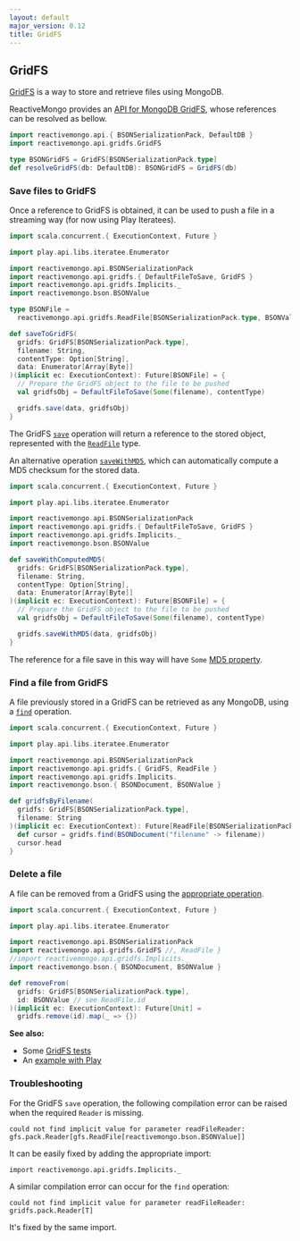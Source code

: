 ```yaml
---
layout: default
major_version: 0.12
title: GridFS
---
```


## GridFS

[GridFS](https://docs.mongodb.com/manual/core/gridfs/) is a way to store and retrieve files using MongoDB.

ReactiveMongo provides an [API for MongoDB GridFS](../../api/index.html#reactivemongo.api.gridfs.GridFS), whose references can be resolved as bellow.

```scala
import reactivemongo.api.{ BSONSerializationPack, DefaultDB }
import reactivemongo.api.gridfs.GridFS

type BSONGridFS = GridFS[BSONSerializationPack.type]
def resolveGridFS(db: DefaultDB): BSONGridFS = GridFS(db)
```

### Save files to GridFS

Once a reference to GridFS is obtained, it can be used to push a file in a streaming way (for now using Play Iteratees).

```scala
import scala.concurrent.{ ExecutionContext, Future }

import play.api.libs.iteratee.Enumerator

import reactivemongo.api.BSONSerializationPack
import reactivemongo.api.gridfs.{ DefaultFileToSave, GridFS }
import reactivemongo.api.gridfs.Implicits._
import reactivemongo.bson.BSONValue

type BSONFile = 
  reactivemongo.api.gridfs.ReadFile[BSONSerializationPack.type, BSONValue]

def saveToGridFS(
  gridfs: GridFS[BSONSerializationPack.type],
  filename: String, 
  contentType: Option[String], 
  data: Enumerator[Array[Byte]]
)(implicit ec: ExecutionContext): Future[BSONFile] = {
  // Prepare the GridFS object to the file to be pushed
  val gridfsObj = DefaultFileToSave(Some(filename), contentType)

  gridfs.save(data, gridfsObj)
}
```

The GridFS [`save`](../../api/index.html#reactivemongo.api.gridfs.GridFS@save[Id%3C:GridFS.this.pack.Value](enumerator:play.api.libs.iteratee.Enumerator[Array[Byte]],file:reactivemongo.api.gridfs.FileToSave[GridFS.this.pack.type,Id],chunkSize:Int)(implicitreadFileReader:GridFS.this.pack.Reader[GridFS.this.ReadFile[Id]],implicitctx:scala.concurrent.ExecutionContext,implicitidProducer:reactivemongo.api.gridfs.IdProducer[Id],implicitdocWriter:reactivemongo.bson.BSONDocumentWriter[file.pack.Document]):scala.concurrent.Future[GridFS.this.ReadFile[Id]]) operation will return a reference to the stored object, represented with the [`ReadFile`](../../api/index.html#reactivemongo.api.gridfs.ReadFile) type.

An alternative operation [`saveWithMD5`](../../api/index.html#reactivemongo.api.gridfs.GridFS@saveWithMD5[Id%3C:GridFS.this.pack.Value](enumerator:play.api.libs.iteratee.Enumerator[Array[Byte]],file:reactivemongo.api.gridfs.FileToSave[GridFS.this.pack.type,Id],chunkSize:Int)(implicitreadFileReader:GridFS.this.pack.Reader[GridFS.this.ReadFile[Id]],implicitctx:scala.concurrent.ExecutionContext,implicitidProducer:reactivemongo.api.gridfs.IdProducer[Id],implicitdocWriter:reactivemongo.bson.BSONDocumentWriter[file.pack.Document]):scala.concurrent.Future[GridFS.this.ReadFile[Id]]), which can automatically compute a MD5 checksum for the stored data.

```scala
import scala.concurrent.{ ExecutionContext, Future }

import play.api.libs.iteratee.Enumerator

import reactivemongo.api.BSONSerializationPack
import reactivemongo.api.gridfs.{ DefaultFileToSave, GridFS }
import reactivemongo.api.gridfs.Implicits._
import reactivemongo.bson.BSONValue

def saveWithComputedMD5(
  gridfs: GridFS[BSONSerializationPack.type],
  filename: String, 
  contentType: Option[String], 
  data: Enumerator[Array[Byte]]
)(implicit ec: ExecutionContext): Future[BSONFile] = {
  // Prepare the GridFS object to the file to be pushed
  val gridfsObj = DefaultFileToSave(Some(filename), contentType)

  gridfs.saveWithMD5(data, gridfsObj)
}
```

The reference for a file save in this way will have `Some` [MD5 property](../../api/index.html#reactivemongo.api.gridfs.ReadFile@md5:Option[String]).

### Find a file from GridFS

A file previously stored in a GridFS can be retrieved as any MongoDB, using a [`find`](../../api/index.html#reactivemongo.api.gridfs.GridFS@find[S,T%3C:GridFS.this.ReadFile[_]](selector:S)(implicitsWriter:GridFS.this.pack.Writer[S],implicitreadFileReader:GridFS.this.pack.Reader[T],implicitctx:scala.concurrent.ExecutionContext,implicitcp:reactivemongo.api.CursorProducer[T]):cp.ProducedCursor) operation.

```scala
import scala.concurrent.{ ExecutionContext, Future }

import play.api.libs.iteratee.Enumerator

import reactivemongo.api.BSONSerializationPack
import reactivemongo.api.gridfs.{ GridFS, ReadFile }
import reactivemongo.api.gridfs.Implicits._
import reactivemongo.bson.{ BSONDocument, BSONValue }

def gridfsByFilename(
  gridfs: GridFS[BSONSerializationPack.type],
  filename: String
)(implicit ec: ExecutionContext): Future[ReadFile[BSONSerializationPack.type, BSONValue]] = {
  def cursor = gridfs.find(BSONDocument("filename" -> filename))
  cursor.head
}
```

### Delete a file

A file can be removed from a GridFS using the [appropriate operation](../../api/index.html#reactivemongo.api.gridfs.GridFS@remove[Id%3C:GridFS.this.pack.Value](id:Id)(implicitctx:scala.concurrent.ExecutionContext,implicitidProducer:reactivemongo.api.gridfs.IdProducer[Id]):scala.concurrent.Future[reactivemongo.api.commands.WriteResult]).

```scala
import scala.concurrent.{ ExecutionContext, Future }

import play.api.libs.iteratee.Enumerator

import reactivemongo.api.BSONSerializationPack
import reactivemongo.api.gridfs.GridFS //, ReadFile }
//import reactivemongo.api.gridfs.Implicits._
import reactivemongo.bson.{ BSONDocument, BSONValue }

def removeFrom(
  gridfs: GridFS[BSONSerializationPack.type],
  id: BSONValue // see ReadFile.id
)(implicit ec: ExecutionContext): Future[Unit] =
  gridfs.remove(id).map(_ => {})
```

**See also:**

- Some [GridFS tests](https://github.com/ReactiveMongo/ReactiveMongo/blob/{{site._0_12_latest_minor}}/driver/src/test/scala/GridfsSpec.scala)
- An [example with Play](../tutorial/play.html#helpers-for-gridfs)

### Troubleshooting

For the GridFS `save` operation, the following compilation error can be raised when the required `Reader` is missing.

    could not find implicit value for parameter readFileReader: gfs.pack.Reader[gfs.ReadFile[reactivemongo.bson.BSONValue]]
    
It can be easily fixed by adding the appropriate import:

    import reactivemongo.api.gridfs.Implicits._

A similar compilation error can occur for the `find` operation:

    could not find implicit value for parameter readFileReader: gridfs.pack.Reader[T]
    
It's fixed by the same import.
